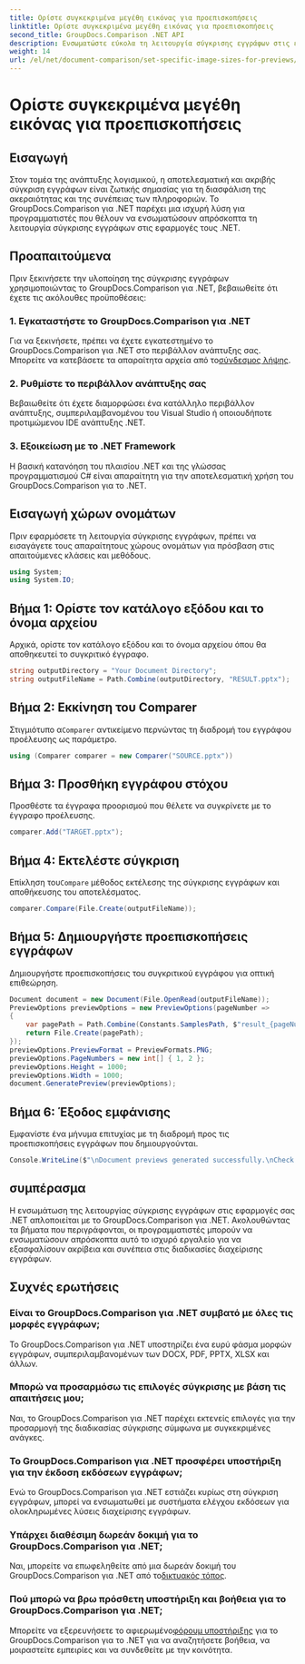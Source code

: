 ```yaml
---
title: Ορίστε συγκεκριμένα μεγέθη εικόνας για προεπισκοπήσεις
linktitle: Ορίστε συγκεκριμένα μεγέθη εικόνας για προεπισκοπήσεις
second_title: GroupDocs.Comparison .NET API
description: Ενσωματώστε εύκολα τη λειτουργία σύγκρισης εγγράφων στις εφαρμογές σας .NET με το GroupDocs.Comparison για .NET.
weight: 14
url: /el/net/document-comparison/set-specific-image-sizes-for-previews/
---
```


# Ορίστε συγκεκριμένα μεγέθη εικόνας για προεπισκοπήσεις

## Εισαγωγή
Στον τομέα της ανάπτυξης λογισμικού, η αποτελεσματική και ακριβής σύγκριση εγγράφων είναι ζωτικής σημασίας για τη διασφάλιση της ακεραιότητας και της συνέπειας των πληροφοριών. Το GroupDocs.Comparison για .NET παρέχει μια ισχυρή λύση για προγραμματιστές που θέλουν να ενσωματώσουν απρόσκοπτα τη λειτουργία σύγκρισης εγγράφων στις εφαρμογές τους .NET.
## Προαπαιτούμενα
Πριν ξεκινήσετε την υλοποίηση της σύγκρισης εγγράφων χρησιμοποιώντας το GroupDocs.Comparison για .NET, βεβαιωθείτε ότι έχετε τις ακόλουθες προϋποθέσεις:
### 1. Εγκαταστήστε το GroupDocs.Comparison για .NET
 Για να ξεκινήσετε, πρέπει να έχετε εγκατεστημένο το GroupDocs.Comparison για .NET στο περιβάλλον ανάπτυξης σας. Μπορείτε να κατεβάσετε τα απαραίτητα αρχεία από το[σύνδεσμος λήψης](https://releases.groupdocs.com/comparison/net/).
### 2. Ρυθμίστε το περιβάλλον ανάπτυξης σας
Βεβαιωθείτε ότι έχετε διαμορφώσει ένα κατάλληλο περιβάλλον ανάπτυξης, συμπεριλαμβανομένου του Visual Studio ή οποιουδήποτε προτιμώμενου IDE ανάπτυξης .NET.
### 3. Εξοικείωση με το .NET Framework
Η βασική κατανόηση του πλαισίου .NET και της γλώσσας προγραμματισμού C# είναι απαραίτητη για την αποτελεσματική χρήση του GroupDocs.Comparison για το .NET.

## Εισαγωγή χώρων ονομάτων
Πριν εφαρμόσετε τη λειτουργία σύγκρισης εγγράφων, πρέπει να εισαγάγετε τους απαραίτητους χώρους ονομάτων για πρόσβαση στις απαιτούμενες κλάσεις και μεθόδους.
```csharp
using System;
using System.IO;
```
## Βήμα 1: Ορίστε τον κατάλογο εξόδου και το όνομα αρχείου
Αρχικά, ορίστε τον κατάλογο εξόδου και το όνομα αρχείου όπου θα αποθηκευτεί το συγκριτικό έγγραφο.
```csharp
string outputDirectory = "Your Document Directory";
string outputFileName = Path.Combine(outputDirectory, "RESULT.pptx");
```
## Βήμα 2: Εκκίνηση του Comparer
 Στιγμιότυπο α`Comparer` αντικείμενο περνώντας τη διαδρομή του εγγράφου προέλευσης ως παράμετρο.
```csharp
using (Comparer comparer = new Comparer("SOURCE.pptx"))
```
## Βήμα 3: Προσθήκη εγγράφου στόχου
Προσθέστε τα έγγραφα προορισμού που θέλετε να συγκρίνετε με το έγγραφο προέλευσης.
```csharp
comparer.Add("TARGET.pptx");
```
## Βήμα 4: Εκτελέστε σύγκριση
 Επίκληση του`Compare` μέθοδος εκτέλεσης της σύγκρισης εγγράφων και αποθήκευσης του αποτελέσματος.
```csharp
comparer.Compare(File.Create(outputFileName));
```
## Βήμα 5: Δημιουργήστε προεπισκοπήσεις εγγράφων
Δημιουργήστε προεπισκοπήσεις του συγκριτικού εγγράφου για οπτική επιθεώρηση.
```csharp
Document document = new Document(File.OpenRead(outputFileName));
PreviewOptions previewOptions = new PreviewOptions(pageNumber =>
{
    var pagePath = Path.Combine(Constants.SamplesPath, $"result_{pageNumber}.png");
    return File.Create(pagePath);
});
previewOptions.PreviewFormat = PreviewFormats.PNG;
previewOptions.PageNumbers = new int[] { 1, 2 };
previewOptions.Height = 1000;
previewOptions.Width = 1000;
document.GeneratePreview(previewOptions);
```
## Βήμα 6: Έξοδος εμφάνισης
Εμφανίστε ένα μήνυμα επιτυχίας με τη διαδρομή προς τις προεπισκοπήσεις εγγράφων που δημιουργούνται.
```csharp
Console.WriteLine($"\nDocument previews generated successfully.\nCheck output in {outputDirectory}.");
```

## συμπέρασμα
Η ενσωμάτωση της λειτουργίας σύγκρισης εγγράφων στις εφαρμογές σας .NET απλοποιείται με το GroupDocs.Comparison για .NET. Ακολουθώντας τα βήματα που περιγράφονται, οι προγραμματιστές μπορούν να ενσωματώσουν απρόσκοπτα αυτό το ισχυρό εργαλείο για να εξασφαλίσουν ακρίβεια και συνέπεια στις διαδικασίες διαχείρισης εγγράφων.
## Συχνές ερωτήσεις
### Είναι το GroupDocs.Comparison για .NET συμβατό με όλες τις μορφές εγγράφων;
Το GroupDocs.Comparison για .NET υποστηρίζει ένα ευρύ φάσμα μορφών εγγράφων, συμπεριλαμβανομένων των DOCX, PDF, PPTX, XLSX και άλλων.
### Μπορώ να προσαρμόσω τις επιλογές σύγκρισης με βάση τις απαιτήσεις μου;
Ναι, το GroupDocs.Comparison για .NET παρέχει εκτενείς επιλογές για την προσαρμογή της διαδικασίας σύγκρισης σύμφωνα με συγκεκριμένες ανάγκες.
### Το GroupDocs.Comparison για .NET προσφέρει υποστήριξη για την έκδοση εκδόσεων εγγράφων;
Ενώ το GroupDocs.Comparison για .NET εστιάζει κυρίως στη σύγκριση εγγράφων, μπορεί να ενσωματωθεί με συστήματα ελέγχου εκδόσεων για ολοκληρωμένες λύσεις διαχείρισης εγγράφων.
### Υπάρχει διαθέσιμη δωρεάν δοκιμή για το GroupDocs.Comparison για .NET;
 Ναι, μπορείτε να επωφεληθείτε από μια δωρεάν δοκιμή του GroupDocs.Comparison για .NET από το[δικτυακός τόπος](https://releases.groupdocs.com/).
### Πού μπορώ να βρω πρόσθετη υποστήριξη και βοήθεια για το GroupDocs.Comparison για .NET;
 Μπορείτε να εξερευνήσετε το αφιερωμένο[φόρουμ υποστήριξης](https://forum.groupdocs.com/c/comparison/12) για το GroupDocs.Comparison για το .NET για να αναζητήσετε βοήθεια, να μοιραστείτε εμπειρίες και να συνδεθείτε με την κοινότητα.